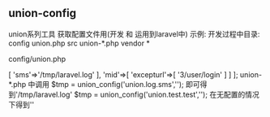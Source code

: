 ## union-config

union系列工具 获取配置文件用(开发 和 运用到laravel中)
示例:
开发过程中目录:
config
    union.php
src
    union-*.php
vendor
    *

config/union.php
<?php
return [
    'log'=>[
        'sms'=>'/tmp/laravel.log'
    ],
    'mid'=>[
        'excepturl'=>[
            '3/user/login'
        ]
    ]
];

union-*.php 中调用
 $tmp = union_config('union.log.sms','');
 即可得到'/tmp/laravel.log'
 $tmp = union_config('union.test.test','');
在无配置的情况下得到''
